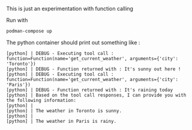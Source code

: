 This is just an experimentation with function calling

Run with

~~~bash
podman-compose up
~~~

The python container should print out something like :

~~~
[python] | DEBUG - Executing tool call : function=Function(name='get_current_weather', arguments={'city': 'Toronto'})
[python] | DEBUG - Function returned with : It's sunny out here !
[python] | DEBUG - Executing tool call : function=Function(name='get_current_weather', arguments={'city': 'Paris'})
[python] | DEBUG - Function returned with : It's raining today
[python] | Based on the tool call responses, I can provide you with the following information:
[python] |
[python] | The weather in Toronto is sunny.
[python] |
[python] | The weather in Paris is rainy.
~~~

